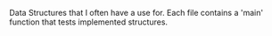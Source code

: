 Data Structures that I often have a use for. Each file contains a 'main' function that tests implemented structures.
